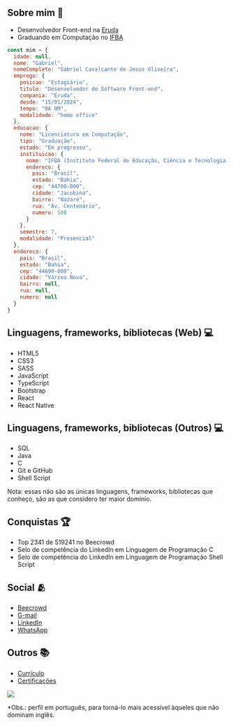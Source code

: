 <!-- Onde obter badges: https://ileriayo.github.io/markdown-badges/ -->

<div>
  <h2>Sobre mim &#x1f466;</h2>
  <ul>
    <li>Desenvolvedor Front-end na <a href="https://www.eruda.com.br">Eruda</a></li>
    <li>Graduando em Computação no <a href="https://portal.ifba.edu.br/jacobina">IFBA</a></li>
  </ul>

  ```javascript
  const mim = {
    idade: null,
    nome: "Gabriel",
    nomeCompleto: "Gabriel Cavalcante de Jesus Oliveira",
    emprego: {
      posicao: "Estagiário",
      titulo: "Desenvolvedor de Software Front-end",
      compania: "Eruda",
      desde: "15/01/2024",
      tempo: "0A 0M",
      modalidade: "home office"
    },
    educacao: {
      nome: "Licenciatura em Computação",
      tipo: "Graduação",
      estado: "Em progresso",
      instituicao: {
        nome: "IFBA (Instituto Federal de Educação, Ciência e Tecnologia da Bahia)",
        endereco: {
          pais: "Brasil",
          estado: "Bahia",
          cep: "44700-000",
          cidade: "Jacobina",
          bairro: "Nazaré",
          rua: "Av. Centenário",
          numero: 500
        }
      },
      semestre: 7,
      modalidade: "Presencial"
    },
    endereco: {
      pais: "Brasil",
      estado: "Bahia",
      cep: "44690-000",
      cidade: "Várzea Nova",
      bairro: null,
      rua: null,
      numero: null
    }
  }
  ```
 
  <h2>Linguagens, frameworks, bibliotecas (Web) &#x1f4bb;</h2>

  <ul>
    <li>HTML5</li>
    <li>CSS3</li>
    <li>SASS</li>
    <li>JavaScript</li>
    <li>TypeScript</li>
    <li>Bootstrap</li>
    <li>React</li>
    <li>React Native</li>
  </ul>

  <h2>Linguagens, frameworks, bibliotecas (Outros) &#x1f4bb;</h2>
  <ul>
    <li>SQL</li>
    <li>Java</li>
    <li>C</li>
    <li>Git e GitHub</li>
    <li>Shell Script</li>
  </ul>
  
  <p>Nota: essas não são as únicas linguagens, frameworks, bibliotecas que conheço, são as que considero ter maior domínio.</p>
</div>

<div>
  <h2>Conquistas &#x1f3c6;</h2>
  <ul>
    <li>Top 2341 de 519241 no Beecrowd</li>
    <li>Selo de competência do LinkedIn em Linguagem de Programação C</li>
    <li>Selo de competência do LinkedIn em Linguagem de Programação Shell Script</li>
  </ul>
</div>

<div>
  <h2>Social &#x1fac2</h2>
  <ul>
    <li><a href="https://zolppy.github.io/my-links/">Beecrowd</a></li>
    <li><a href="https://zolppy.github.io/my-links/">G-mail</a></li>
    <li><a href="https://zolppy.github.io/my-links/">LinkedIn</a></li>
    <li><a href="https://zolppy.github.io/my-links/">WhatsApp</a></li>
  </ul>
</div>

<div>
  <h2>Outros &#x1f4da</h2>
  <ul>
    <li><a href="https://zolppy.github.io/my-links/">Currículo</a></li>
    <li><a href="https://zolppy.github.io/my-links/">Certificações</a></li>
  </ul>
</div>

<span>[![](https://visitcount.itsvg.in/api?id=zolppy&icon=5&color=10)](https://visitcount.itsvg.in)</span>

*Obs.: perfil em português, para torná-lo mais acessível àqueles que não dominam inglês.
